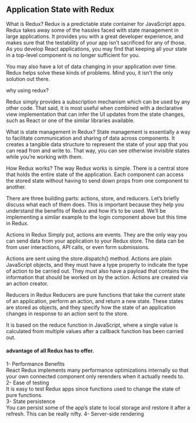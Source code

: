##  Application State with Redux

What is Redux?
Redux is a predictable state container for JavaScript apps.
Redux takes away some of the hassles faced with state management in large applications. It provides you with a great developer experience, and makes sure that the testability of your app isn’t sacrificed for any of those.
As you develop React applications, you may find that keeping all your state in a top-level component is no longer sufficient for you.

You may also have a lot of data changing in your application over time.
Redux helps solve these kinds of problems. Mind you, it isn’t the only solution out there.

why using redux? 

Redux simply provides a subscription mechanism which can be used by any other code. That said, it is most useful when combined with a declarative view implementation that can infer the UI updates from the state changes, such as React or one of the similar libraries available.

What is state management in Redux?
State management is essentially a way to facilitate communication and sharing of data across components. It creates a tangible data structure to represent the state of your app that you can read from and write to. That way, you can see otherwise invisible states while you’re working with them.

How Redux works?
The way Redux works is simple. There is a central store that holds the entire state of the application. Each component can access the stored state without having to send down props from one component to another.

There are three building parts: actions, store, and reducers. Let’s briefly discuss what each of them does. This is important because they help you understand the benefits of Redux and how it’s to be used. We’ll be implementing a similar example to the login component above but this time in Redux.

Actions in Redux
Simply put, actions are events. They are the only way you can send data from your application to your Redux store. The data can be from user interactions, API calls, or even form submissions.

Actions are sent using the store.dispatch() method. Actions are plain JavaScript objects, and they must have a type property to indicate the type of action to be carried out. They must also have a payload that contains the information that should be worked on by the action. Actions are created via an action creator.

Reducers in Redux
Reducers are pure functions that take the current state of an application, perform an action, and return a new state. These states are stored as objects, and they specify how the state of an application changes in response to an action sent to the store.

It is based on the reduce function in JavaScript, where a single value is calculated from multiple values after a callback function has been carried out.


#### advantage of all Redux has to offer.
1- Performance Benefits  
React Redux implements many performance optimizations internally so that your own connected component only rerenders when it actually needs to.  
2- Ease of testing  
It is easy to test Redux apps since functions used to change the state of pure functions.  
3- State persistence  
You can persist some of the app’s state to local storage and restore it after a refresh. This can be really nifty.
4- Server-side rendering  
